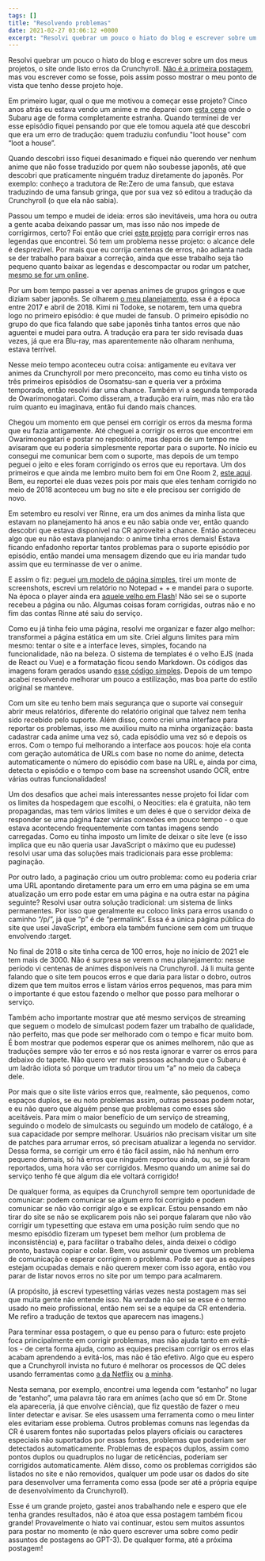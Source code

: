 ```yaml
---
tags: []
title: "Resolvendo problemas"
date: 2021-02-27 03:06:12 +0000
excerpt: "Resolvi quebrar um pouco o hiato do blog e escrever sobre um dos meus projetos, o site onde listo erros da Crunchyroll. [Não é a primeira..."
---
```


Resolvi quebrar um pouco o hiato do blog e escrever sobre um dos meus projetos, o site onde listo erros da Crunchyroll. [Não é a primeira postagem](https://qgustavor.tk/erros-da-cr/), mas vou escrever como se fosse, pois assim posso mostrar o meu ponto de vista que tenho desse projeto hoje.

Em primeiro lugar, qual o que me motivou a começar esse projeto? Cinco anos atrás eu estava vendo um anime e me deparei com [esta cena](https://i.imgur.com/XmeY4ux.png) onde o Subaru age de forma completamente estranha. Quando terminei de ver esse episódio fiquei pensando por que ele tomou aquela até que descobri que era um erro de tradução: quem traduziu confundiu "loot house" com “loot a house”.

Quando descobri isso fiquei desanimado e fiquei não querendo ver nenhum anime que não fosse traduzido por quem não soubesse japonês, até que descobri que praticamente ninguém traduz diretamente do japonês. Por exemplo: conheço a tradutora de Re:Zero de uma fansub, que estava traduzindo de uma fansub gringa, que por sua vez só editou a tradução da Crunchyroll (o que ela não sabia).

Passou um tempo e mudei de ideia: erros são inevitáveis, uma hora ou outra a gente acaba deixando passar um, mas isso não nos impede de corrigirmos, certo? Foi então que criei [este projeto](https://qgustavor.github.io/fixed-subtitles/) para corrigir erros nas legendas que encontrei. Só tem um problema nesse projeto: o alcance dele é desprezível. Por mais que eu corrija centenas de erros, não adianta nada se der trabalho para baixar a correção, ainda que esse trabalho seja tão pequeno quanto baixar as legendas e descompactar ou rodar um patcher, [mesmo se for um online](https://github.com/qgustavor/patcher/).

Por um bom tempo passei a ver apenas animes de grupos gringos e que diziam saber japonês. Se olharem [o meu planejamento](https://qgustavor.github.io/stats/planning/), essa é a época entre 2017 e abril de 2018. Kimi ni Todoke, se notarem, tem uma quebra logo no primeiro episódio: é que mudei de fansub. O primeiro episódio no grupo do que fica falando que sabe japonês tinha tantos erros que não aguentei e mudei para outra. A tradução era para ter sido revisada duas vezes, já que era Blu-ray, mas aparentemente não olharam nenhuma, estava terrível.

Nesse meio tempo aconteceu outra coisa: antigamente eu evitava ver animes da Crunchyroll por mero preconceito, mas como eu tinha visto os três primeiros episódios de Osomatsu-san e queria ver a próxima temporada, então resolvi dar uma chance. Também vi a segunda temporada de Owarimonogatari. Como disseram, a tradução era ruim, mas não era tão ruim quanto eu imaginava, então fui dando mais chances.

Chegou um momento em que pensei em corrigir os erros da mesma forma que eu fazia antigamente. Até cheguei a corrigir os erros que encontrei em Owarimonogatari e postar no repositório, mas depois de um tempo me avisaram que eu poderia simplesmente reportar para o suporte. No início eu consegui me comunicar bem com o suporte, mas depois de um tempo peguei o jeito e eles foram corrigindo os erros que eu reportava. Um dos primeiros e que ainda me lembro muito bem foi em One Room 2, [este aqui](https://erros-da-cr.neocities.org/p/#VIM95W). Bem, eu reportei ele duas vezes pois por mais que eles tenham corrigido no meio de 2018 aconteceu um bug no site e ele precisou ser corrigido de novo.

Em setembro eu resolvi ver Rinne, era um dos animes da minha lista que estavam no planejamento há anos e eu não sabia onde ver, então quando descobri que estava disponível na CR aproveitei a chance. Então aconteceu algo que eu não estava planejando: o anime tinha erros demais! Estava ficando enfadonho reportar tantos problemas para o suporte episódio por episódio, então mandei uma mensagem dizendo que eu iria mandar tudo assim que eu terminasse de ver o anime.

E assim o fiz: peguei [um modelo de página simples](http://bettermotherfuckingwebsite.com/), tirei um monte de screenshots, escrevi um relatório no Notepad + + e mandei para o suporte. Na época o player ainda era [aquele velho em Flash](https://i.imgur.com/NhxGdtN.png)! Não sei se o suporte recebeu a página ou não. Algumas coisas foram corrigidas, outras não e no fim das contas Rinne até saiu do serviço.

Como eu já tinha feio uma página, resolvi me organizar e fazer algo melhor: transformei a página estática em um site. Criei alguns limites para mim mesmo: tentar o site e a interface leves, simples, focando na funcionalidade, não na beleza. O sistema de templates é o velho EJS (nada de React ou Vue) e a formatação ficou sendo Markdown. Os códigos das imagens foram gerados usando [esse código simples](https://github.com/qgustavor/generic-speck/blob/master/readme.md). Depois de um tempo acabei resolvendo melhorar um pouco a estilização, mas boa parte do estilo original se manteve.

Com um site eu tenho bem mais segurança que o suporte vai conseguir abrir meus relatórios, diferente do relatório original que talvez nem tenha sido recebido pelo suporte. Além disso, como criei uma interface para reportar os problemas, isso me auxiliou muito na minha organização: basta cadastrar cada anime uma vez só, cada episódio uma vez só e depois os erros. Com o tempo fui melhorando a interface aos poucos: hoje ela conta com geração automática de URLs com base no nome do anime, detecta automaticamente o número do episódio com base na URL e, ainda por cima, detecta o episódio e o tempo com base na screenshot usando OCR, entre várias outras funcionalidades!

Um dos desafios que achei mais interessantes nesse projeto foi lidar com os limites da hospedagem que escolhi, o Neocities: ela é gratuita, não tem propagandas, mas tem vários limites e um deles é que o servidor deixa de responder se uma página fazer várias conexões em pouco tempo - o que estava acontecendo frequentemente com tantas imagens sendo carregadas. Como eu tinha imposto um limite de deixar o site leve (e isso implica que eu não queria usar JavaScript o máximo que eu pudesse) resolvi usar uma das soluções mais tradicionais para esse problema: paginação.

Por outro lado, a paginação criou um outro problema: como eu poderia criar uma URL apontando diretamente para um erro em uma página se em uma atualização um erro pode estar em uma página e na outra estar na página seguinte? Resolvi usar outra solução tradicional: um sistema de links permanentes. Por isso que geralmente eu coloco links para erros usando o caminho “/p/”, já que “p” é de “permalink”. Essa é a única página pública do site que usei JavaScript, embora ela também funcione sem com um truque envolvendo :target.

No final de 2018 o site tinha cerca de 100 erros, hoje no início de 2021 ele tem mais de 3000. Não é surpresa se verem o meu planejamento: nesse período vi centenas de animes disponíveis na Crunchyroll. Já li muita gente falando que o site tem poucos erros e que daria para listar o dobro, outros dizem que tem muitos erros e listam vários erros pequenos, mas para mim o importante é que estou fazendo o melhor que posso para melhorar o serviço.

Também acho importante mostrar que até mesmo serviços de streaming que seguem o modelo de simulcast podem fazer um trabalho de qualidade, não perfeito, mas que pode ser melhorado com o tempo e ficar muito bom. É bom mostrar que podemos esperar que os animes melhorem, não que as traduções sempre vão ter erros e só nos resta ignorar e varrer os erros para debaixo do tapete. Não quero ver mais pessoas achando que o Subaru é um ladrão idiota só porque um tradutor tirou um “a” no meio da cabeça dele.

Por mais que o site liste vários erros que, realmente, são pequenos, como espaços duplos, se eu noto problemas assim, outras pessoas podem notar, e eu não quero que alguém pense que problemas como esses são aceitáveis. Para mim o maior benefício de um serviço de streaming, seguindo o modelo de simulcasts ou seguindo um modelo de catálogo, é a sua capacidade por sempre melhorar. Usuários não precisam visitar um site de patches para arrumar erros, só precisam atualizar a legenda no servidor. Dessa forma, se corrigir um erro é tão fácil assim, não há nenhum erro pequeno demais, só há erros que ninguém reportou ainda, ou, se já foram reportados, uma hora vão ser corrigidos. Mesmo quando um anime sai do serviço tenho fé que algum dia ele voltará corrigido!

De qualquer forma, as equipes da Crunchyroll sempre tem oportunidade de comunicar: podem comunicar se algum erro foi corrigido e podem comunicar se não vão corrigir algo e se explicar. Estou pensando em não tirar do site se não se explicarem pois não sei porque falaram que não vão corrigir um typesetting que estava em uma posição ruim sendo que no mesmo episódio fizeram um typeset bem melhor (um problema de inconsistência) e, para facilitar o trabalho deles, ainda deixei o código pronto, bastava copiar e colar. Bem, vou assumir que tivemos um problema de comunicação e esperar corrigirem o problema. Pode ser que as equipes estejam ocupadas demais e não querem mexer com isso agora, então vou parar de listar novos erros no site por um tempo para acalmarem.

(A propósito, já escrevi typesetting várias vezes nesta postagem mas sei que muita gente não entende isso. Na verdade não sei se esse é o termo usado no meio profissional, então nem sei se a equipe da CR entenderia. Me refiro a tradução de textos que aparecem nas imagens.)

Para terminar essa postagem, o que eu penso para o futuro: este projeto foca principalmente em corrigir problemas, mas não ajuda tanto em evitá-los - de certa forma ajuda, como as equipes precisam corrigir os erros elas acabam aprendendo a evitá-los, mas não é tão efetivo. Algo que eu espero que a Crunchyroll invista no futuro é melhorar os processos de QC deles usando ferramentas como [a da Netflix](https://partnerhelp.netflixstudios.com/hc/en-us/articles/115000353211-Introduction-to-Netflix-Quality-Control-QC-) ou [a minha](https://qgustavor.tk/linter/).

Nesta semana, por exemplo, encontrei uma legenda com “estanho” no lugar de “estanho”, uma palavra tão rara em animes (acho que só em Dr. Stone ela apareceria, já que envolve ciência), que fiz questão de fazer o meu linter detectar e avisar. Se eles usassem uma ferramenta como o meu linter eles evitariam esse problema. Outros problemas comuns nas legendas da CR é usarem fontes não suportadas pelos players oficiais ou caracteres especiais não suportados por essas fontes, problemas que poderiam ser detectados automaticamente. Problemas de espaços duplos, assim como pontos duplos ou quadruplos no lugar de reticências, poderiam ser corrigidos automaticamente. Além disso, como os problemas corrigidos são listados no site e não removidos, qualquer um pode usar os dados do site para desenvolver uma ferramenta como essa (pode ser até a própria equipe de desenvolvimento da Crunchyroll).

Esse é um grande projeto, gastei anos trabalhando nele e espero que ele tenha grandes resultados, não é atoa que essa postagem também ficou grande! Provavelmente o hiato vai continuar, estou sem muitos assuntos para postar no momento (e não quero escrever uma sobre como pedir assuntos de postagens ao GPT-3). De qualquer forma, até a próxima postagem!
